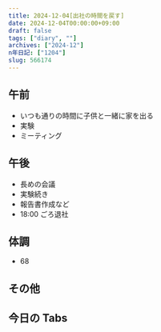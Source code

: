 ```yaml
---
title: 2024-12-04[出社の時間を戻す]
date: 2024-12-04T00:00:00+09:00
draft: false
tags: ["diary", ""]
archives: ["2024-12"]
n年日記: ["1204"]
slug: 566174
---
```


## 午前

- いつも通りの時間に子供と一緒に家を出る
- 実験
- ミーティング

## 午後

- 長めの会議
- 実験続き
- 報告書作成など
- 18:00 ごろ退社

## 体調

- 68

## その他

## 今日の Tabs
